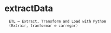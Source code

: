 # extractData
      ETL – Extract, Transform and Load with Python
      (Extrair, tranformar e carregar)
      